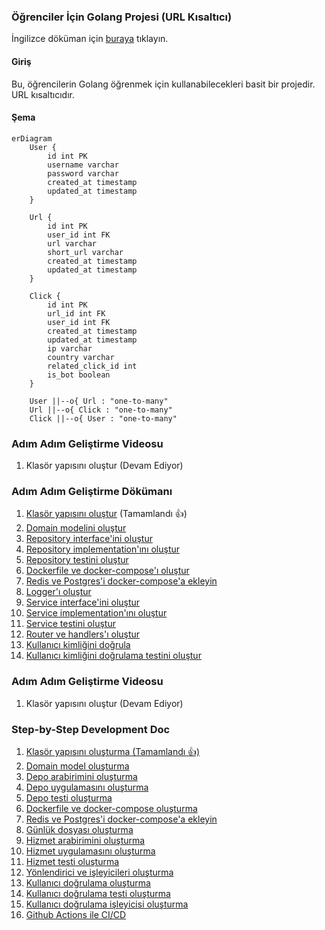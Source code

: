 ### Öğrenciler İçin Golang Projesi (URL Kısaltıcı)

İngilizce döküman için [buraya](README.md) tıklayın.

#### Giriş

Bu, öğrencilerin Golang öğrenmek için kullanabilecekleri basit bir projedir. URL kısaltıcıdır.

#### Şema

```mermaid
erDiagram
    User {
        id int PK
        username varchar
        password varchar
        created_at timestamp
        updated_at timestamp
    }
    
    Url {
        id int PK
        user_id int FK
        url varchar
        short_url varchar
        created_at timestamp
        updated_at timestamp
    }
    
    Click {
        id int PK
        url_id int FK
        user_id int FK
        created_at timestamp
        updated_at timestamp
        ip varchar
        country varchar
        related_click_id int
        is_bot boolean
    }
    
    User ||--o{ Url : "one-to-many"
    Url ||--o{ Click : "one-to-many"
    Click ||--o{ User : "one-to-many"
```

### Adım Adım Geliştirme Videosu

1. Klasör yapısını oluştur (Devam Ediyor)

### Adım Adım Geliştirme Dökümanı

1. [Klasör yapısını oluştur](steps/tr/step1.md) (Tamamlandı 👍)
2. [Domain modelini oluştur](steps/tr/step2.md)
3. [Repository interface'ini oluştur](steps/tr/step3.md)
4. [Repository implementation'ını oluştur](steps/tr/step4.md)
5. [Repository testini oluştur](steps/tr/step5.md)
6. [Dockerfile ve docker-compose'ı oluştur](steps/tr/step6.md)
7. [Redis ve Postgres'i docker-compose'a ekleyin](steps/tr/step7.md)
8. [Logger'ı oluştur](steps/tr/step8.md)
9. [Service interface'ini oluştur](steps/tr/step9.md)
10. [Service implementation'ını oluştur](steps/tr/step10.md)
11. [Service testini oluştur](steps/tr/step11.md)
12. [Router ve handlers'ı oluştur](steps/tr/step12.md)
13. [Kullanıcı kimliğini doğrula](steps/tr/step13.md)
14. [Kullanıcı kimliğini doğrulama testini oluştur](steps/tr/step14.md)

### Adım Adım Geliştirme Videosu
1. Klasör yapısını oluştur (Devam Ediyor)

### Step-by-Step Development Doc
1. [Klasör yapısını oluşturma (Tamamlandı 👍)](steps/tr/step1.md)
2. [Domain model oluşturma](steps/tr/step2.md)
3. [Depo arabirimini oluşturma](steps/tr/step3.md)
4. [Depo uygulamasını oluşturma](steps/tr/step4.md)
5. [Depo testi oluşturma](steps/tr/step5.md)
6. [Dockerfile ve docker-compose oluşturma](steps/tr/step6.md)
7. [Redis ve Postgres'i docker-compose'a ekleyin](steps/tr/step7.md)
8. [Günlük dosyası oluşturma](steps/tr/step8.md)
9. [Hizmet arabirimini oluşturma](steps/tr/step9.md)
10. [ Hizmet uygulamasını oluşturma](steps/tr/step10.md)
11. [ Hizmet testi oluşturma](steps/tr/step11.md)
12. [ Yönlendirici ve işleyicileri oluşturma](steps/tr/step12.md)
13. [ Kullanıcı doğrulama oluşturma](steps/tr/step13.md)
14. [ Kullanıcı doğrulama testi oluşturma](steps/tr/step14.md)
15. [ Kullanıcı doğrulama işleyicisi oluşturma](steps/tr/step15.md)
16. [ Github Actions ile CI/CD](steps/tr/step16.md)


